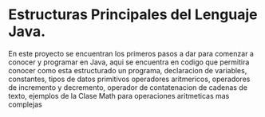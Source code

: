 # Estructuras Principales del Lenguaje Java.

En este proyecto se encuentran los primeros pasos a dar para comenzar a conocer
y programar en Java, aqui se encuentra en codigo que permitira conocer como esta
estructurado un programa, declaracion de variables, constantes, tipos de datos primitivos
operadores aritmericos, operadores de incremento y decremento, operador de contatenacion
de cadenas de texto, ejemplos de la Clase Math para operaciones aritmeticas mas complejas 